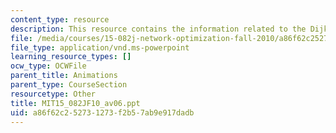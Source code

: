 ```yaml
---
content_type: resource
description: This resource contains the information related to the Dijkstra's algorithm.
file: /media/courses/15-082j-network-optimization-fall-2010/a86f62c252731273f2b57ab9e917dadb_MIT15_082JF10_av06.ppt
file_type: application/vnd.ms-powerpoint
learning_resource_types: []
ocw_type: OCWFile
parent_title: Animations
parent_type: CourseSection
resourcetype: Other
title: MIT15_082JF10_av06.ppt
uid: a86f62c2-5273-1273-f2b5-7ab9e917dadb
---
```

